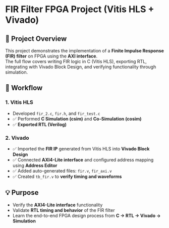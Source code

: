 # FIR Filter FPGA Project (Vitis HLS + Vivado)

## 📌 Project Overview
This project demonstrates the implementation of a **Finite Impulse Response (FIR) filter** on FPGA using the **AXI interface**.  
The full flow covers writing FIR logic in C (Vitis HLS), exporting RTL, integrating with Vivado Block Design, and verifying functionality through simulation.

## 📝 Workflow

### 1. Vitis HLS
- Developed `fir_2.c`, `fir.h`, and `fir_test.c`
- ✅ Performed **C Simulation (csim)** and **Co-Simulation (cosim)**
- ✅ **Exported RTL (Verilog)**

### 2. Vivado
- ✅ Imported the **FIR IP** generated from Vitis HLS into **Vivado Block Design**
- ✅ Connected **AXI4-Lite interface** and configured address mapping using **Address Editor**
- ✅ Added auto-generated files: `fir.v`, `fir_axi.v`
- ✅ Created `tb_fir.v` to **verify timing and waveforms**

## 💡 Purpose
- Verify the **AXI4-Lite interface** functionality
- Validate **RTL timing and behavior** of the FIR filter
- Learn the end-to-end FPGA design process from **C → RTL → Vivado → Simulation**
